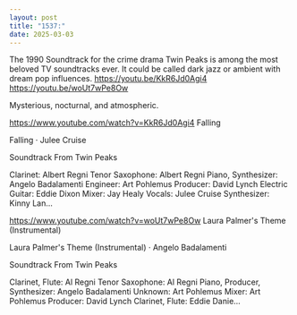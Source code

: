 ```yaml
---
layout: post
title: "1537:"
date: 2025-03-03
---
```


The 1990 Soundtrack for the crime drama Twin Peaks is among the most beloved TV soundtracks ever. It could be called dark jazz or ambient with dream pop influences. 
https://youtu.be/KkR6Jd0Agi4
https://youtu.be/woUt7wPe8Ow

Mysterious, nocturnal, and atmospheric.

https://www.youtube.com/watch?v=KkR6Jd0Agi4
Falling

Falling · Julee Cruise

Soundtrack From Twin Peaks


Clarinet: Albert Regni
Tenor  Saxophone: Albert Regni
Piano, Synthesizer: Angelo Badalamenti
Engineer: Art Pohlemus
Producer: David Lynch
Electric  Guitar: Eddie Dixon
Mixer: Jay Healy
Vocals: Julee Cruise
Synthesizer: Kinny Lan...

https://www.youtube.com/watch?v=woUt7wPe8Ow
Laura Palmer's Theme (Instrumental)

Laura Palmer's Theme (Instrumental) · Angelo Badalamenti

Soundtrack From Twin Peaks


Clarinet, Flute: Al Regni
Tenor  Saxophone: Al Regni
Piano, Producer, Synthesizer: Angelo Badalamenti
Unknown: Art Pohlemus
Mixer: Art Pohlemus
Producer: David Lynch
Clarinet, Flute: Eddie Danie...
